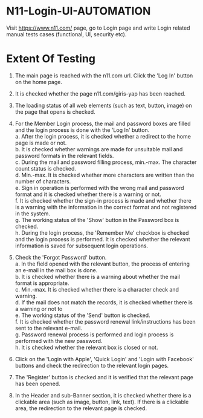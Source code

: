 # N11-Login-UI-AUTOMATION
Visit https://www.n11.com/ page, go to Login page and write Login related manual tests cases (functional, UI, security etc).

# Extent Of Testing
1. The main page is reached with the n11.com url. Click the 'Log In' button on the home page.
2. It is checked whether the page n11.com/giris-yap has been reached.
3. The loading status of all web elements (such as text, button, image) on the page that opens is checked. <br />
4. For the Member Login process, the mail and password boxes are filled and the login process is done with the 'Log In' button. <br />
a. After the login process, it is checked whether a redirect to the home page is made or not. <br />
b. It is checked whether warnings are made for unsuitable mail and password formats in the relevant fields.<br />
c. During the mail and password filling process, min.-max. The character count status is checked.<br />
d. Min.-max. It is checked whether more characters are written than the number of characters. <br />
e. Sign in operation is performed with the wrong mail and password format and it is checked whether there is a warning or not.<br />
f. It is checked whether the sign-in process is made and whether there is a warning with the information in the correct format and not registered in the system.<br />
g. The working status of the 'Show' button in the Password box is checked.<br />
h. During the login process, the 'Remember Me' checkbox is checked and the login process is performed. It is checked whether the relevant information is saved for subsequent login operations.

5. Check the 'Forgot Password' button.<br />
a. In the field opened with the relevant button, the process of entering an e-mail in the mail box is done.<br />
b. It is checked whether there is a warning about whether the mail format is appropriate.<br />
c. Min.-max. It is checked whether there is a character check and warning.<br />
d. If the mail does not match the records, it is checked whether there is a warning or not to <br />
e. The working status of the 'Send' button is checked.<br />
f. It is checked whether the password renewal link/instructions has been sent to the relevant e-mail.<br />
g. Password renewal process is performed and login process is performed with the new password.<br />
h. It is checked whether the relevant box is closed or not.<br />

6. Click on the 'Login with Apple', 'Quick Login' and 'Login with Facebook' buttons and check the redirection to the relevant login pages.<br />

7. The 'Register' button is checked and it is verified that the relevant page has been opened.<br />

8. In the Header and sub-Banner section, it is checked whether there is a clickable area (such as image, button, link, text). If there is a clickable area, the redirection to the relevant page is checked.

